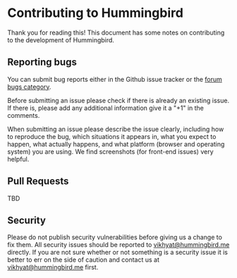 Contributing to Hummingbird
===========================

Thank you for reading this! This document has some notes on contributing to the development of Hummingbird.

Reporting bugs
--------------

You can submit bug reports either in the Github issue tracker or the [forum bugs category](http://forums.hummingbird.me/category/bugs).

Before submitting an issue please check if there is already an existing issue. If there is, please add any additional information give it a "+1" in the comments.

When submitting an issue please describe the issue clearly, including how to reproduce the bug, which situations it appears in, what you expect to happen, what actually happens, and what platform (browser and operating system) you are using.  We find screenshots (for front-end issues) very helpful.

Pull Requests
-------------

TBD

Security
--------

Please do not publish security vulnerabilities before giving us a change to fix them. All security issues should be reported to [vikhyat@hummingbird.me](mailto:vikhyat@hummingbird.me) directly. If you are not sure whether or not something is a security issue it is better to err on the side of caution and contact us at [vikhyat@hummingbird.me](mailto:vikhyat@hummingbird.me) first.

